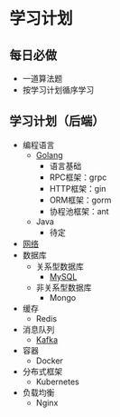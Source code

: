 # 学习计划

## 每日必做
- 一道算法题
- 按学习计划循序学习

## 学习计划（后端）
- 编程语言
  - [Golang](https://www.zhihu.com/question/431128958/answer/2433900271)
    - 语言基础
    - RPC框架：grpc
    - HTTP框架：gin
    - ORM框架：gorm
    - 协程池框架：ant
  - Java
    - 待定
- [网络](/learn/计算机网络.md)
- 数据库
  - 关系型数据库
    - [MySQL](/learn/mysql.md)
  - 非关系型数据库
    - Mongo
- 缓存
  - Redis
- 消息队列
  - [Kafka](/learn/kafka.md)
- 容器
  - Docker
- 分布式框架
  - Kubernetes
- 负载均衡
  - Nginx